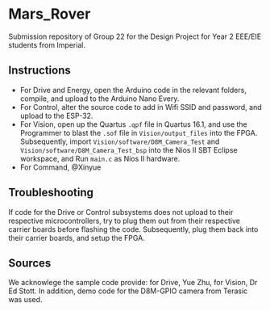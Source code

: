# Mars_Rover
Submission repository of Group 22 for the Design Project for Year 2 EEE/EIE students from Imperial.

## Instructions
- For Drive and Energy, open the Arduino code in the relevant folders, compile, and upload to the Arduino Nano Every.
- For Control, alter the source code to add in Wifi SSID and password, and upload to the ESP-32.
- For Vision, open up the Quartus `.qpf` file in Quartus 16.1, and use the Programmer to blast the `.sof` file in `Vision/output_files` into the FPGA. Subsequently, import `Vision/software/D8M_Camera_Test` and `Vision/software/D8M_Camera_Test_bsp` into the Nios II SBT Eclipse workspace, and Run `main.c` as Nios II hardware.
- For Command, @Xinyue

## Troubleshooting
If code for the Drive or Control subsystems does not upload to their respective microcontrollers, try to plug them out from their respective carrier boards before flashing the code. Subsequently, plug them back into their carrier boards, and setup the FPGA.

## Sources
We acknowlege the sample code provide: for Drive, Yue Zhu, for Vision, Dr Ed Stott. In addition, demo code for the D8M-GPIO camera from Terasic was used.